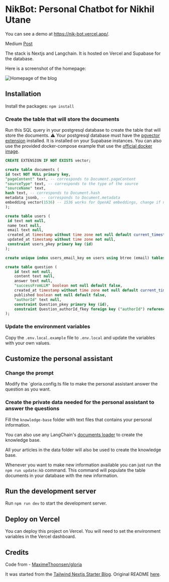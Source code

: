 # NikBot: Personal Chatbot for Nikhil Utane

You can see a demo at https://nik-bot.vercel.app/.

Medium [Post](https://medium.com/@nikhil.utane/building-a-personal-chatbot-a-journey-through-the-exciting-world-of-generative-ai-with-langchain-627bd609e5eb)

The stack is Nextjs and Langchain. It is hosted on Vercel and Supabase for the database. 

Here is a screenshot of the homepage:

![Homepage of the blog](./docs/homepage.png)

## Installation

Install the packages: `npm install`

### Create the table that will store the documents

Run this SQL query in your postgresql database to create the table that will store the documents.
⚠️ Your postgresql database must have the [pgvector extension](https://github.com/pgvector/pgvector) installed.
It is installed on your Supabase instances.
You can also use the provided docker-compose example that use the [official docker image](https://hub.docker.com/r/ankane/pgvector).

```sql
CREATE EXTENSION IF NOT EXISTS vector;

create table documents (
id text NOT NULL primary key,
"pageContent" text, -- corresponds to Document.pageContent
"sourceType" text, -- corresponds to the type of the source
"sourceName" text,
hash text, -- corresponds to Document.hash
metadata jsonb, -- corresponds to Document.metadata
embedding vector(1536) -- 1536 works for OpenAI embeddings, change if needed
);

create table users (
 id text not null,
 name text null,
 email text null,
 created_at timestamp without time zone not null default current_timestamp,
 updated_at timestamp without time zone not null,
 constraint users_pkey primary key (id)
);

create unique index users_email_key on users using btree (email) tablespace pg_default;

create table question (
    id text not null,
    content text null,
    answer text null,
    "successFromLLM" boolean not null default false,
    created_at timestamp without time zone not null default current_timestamp,
    published boolean not null default false,
    "authorId" text null,
    constraint Question_pkey primary key (id),
    constraint Question_authorId_fkey foreign key ("authorId") references users (id) on update cascade on delete set null
);
```

### Update the environment variables

Copy the `.env.local.example` file to `.env.local` and update the variables with your own values.

## Customize the personal assistant

### Change the prompt

Modify the `gloria.config.ts file to make the personal assistant answer the question as you want.

### Create the private data needed for the personal assistant to answer the questions

Fill the `knowledge-base` folder with text files that contains your personal information.

You can also use any LangChain's [documents loader](https://js.langchain.com/docs/modules/indexes/document_loaders/examples/file_loaders/) to create the knowledge base.

All your articles in the data folder will also be used to create the knowledge base.

Whenever you want to make new information available you can just run the `npm run update:kb` command.
This command will populate the table documents in your database with the new information.

## Run the development server

Run `npm run dev` to start the development server.

## Deploy on Vercel

You can deploy this project on Vercel. You will need to set the environment variables in the Vercel dashboard.

## Credits

Code from - [MaximeThoonsen/gloria](https://github.com/MaximeThoonsen/gloria)

It was started from the [Tailwind Nextjs Starter Blog](https://github.com/timlrx/tailwind-nextjs-starter-blog).
Original README [here](docs/nextjs-starter-README.md).

